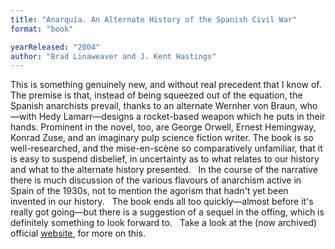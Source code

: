 ```yaml
---
title: "Anarquía. An Alternate History of the Spanish Civil War"
format: "book"

yearReleased: "2004"
author: "Brad Linaweaver and J. Kent Hastings"
---
```

This is something  genuinely new, and without real precedent that I know of. The premise is that,  instead of being squeezed out of the equation, the Spanish anarchists prevail,  thanks to an alternate Wernher von Braun, who—with Hedy Lamarr—designs a  rocket-based weapon which he puts in their hands. Prominent in the novel, too,  are George Orwell, Ernest Hemingway, Konrad Zuse, and an imaginary pulp science  fiction writer. The book is so well-researched, and the mise-en-scène so  comparatively unfamiliar, that it is easy to suspend disbelief, in uncertainty  as to what relates to our history and what to the alternate history  presented.
 
In the  course of the narrative there is much discussion of the various flavours of  anarchism active in Spain of the 1930s, not to mention the agorism that hadn't  yet been invented in our history.
 
The book  ends all too quickly—almost before it's really got going—but there is a  suggestion of a sequel in the offing, which is definitely something to look  forward to.
 
Take a look  at the (now archived) official <a href="https://web.archive.org/web/20160314042436/http:/www.rockpublishing.com/anarquia.htm">website</a>,  for more on this.
 